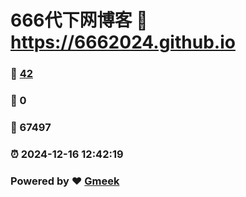 # 666代下网博客 :link: https://6662024.github.io 
### :page_facing_up: [42](https://6662024.github.io/tag.html) 
### :speech_balloon: 0 
### :hibiscus: 67497 
### :alarm_clock: 2024-12-16 12:42:19 
### Powered by :heart: [Gmeek](https://github.com/Meekdai/Gmeek)

